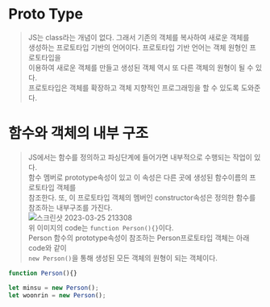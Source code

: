 # Proto Type
> JS는 class라는 개념이 없다. 그래서 기존의 객체를 복사하여 새로운 객체를  
> 생성하는 프로토타입 기반의 언어이다. 프로토타입 기반 언어는 객체 원형인 프로토타입을  
> 이용하여 새로운 객체를 만들고 생성된 객체 역시 또 다른 객체의 원형이 될 수 있다.  
> 프로토타입은 객체를 확장하고 객체 지향적인 프로그래밍을 할 수 있도록 도와준다.  

# 함수와 객체의 내부 구조
> JS에서는 함수를 정의하고 파싱단계에 들어가면 내부적으로 수행되는 작업이 있다.  
> 함수 멤버로 prototype속성이 있고 이 속성은 다른 곳에 생성된 함수이름의 프로토타입 객체를  
> 참조한다. 또, 이 프로토타입 객체의 멤버인 constructor속성은 정의한 함수를 참조하는 내부구조를 가진다.  
![스크린샷 2023-03-25 213308](https://user-images.githubusercontent.com/105215297/227717698-fa815c22-56f4-4b55-bd8e-ce2a5b14c78b.png)  
> 위 이미지의 code는 `function Person(){}`이다.  
> Person 함수의 prototype속성이 참조하는 Person프로토타입 객체는 아래 code와 같이  
> `new Person()`을 통해 생성된 모든 객체의 원형이 되는 객체이다.  
```javascript
function Person(){}

let minsu = new Person();
let woonrin = new Person();
```
